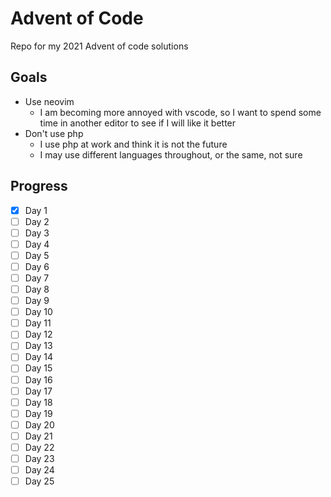 # Advent of Code

Repo for my 2021 Advent of code solutions

## Goals

* Use neovim
    * I am becoming more annoyed with vscode, so I want to spend some time in another editor to see if I will like it better
* Don't use php
    * I use php at work and think it is not the future
    * I may use different languages throughout, or the same, not sure

## Progress

* [X] Day 1
* [ ] Day 2
* [ ] Day 3
* [ ] Day 4
* [ ] Day 5
* [ ] Day 6
* [ ] Day 7
* [ ] Day 8
* [ ] Day 9
* [ ] Day 10
* [ ] Day 11
* [ ] Day 12
* [ ] Day 13
* [ ] Day 14
* [ ] Day 15
* [ ] Day 16
* [ ] Day 17
* [ ] Day 18
* [ ] Day 19
* [ ] Day 20
* [ ] Day 21
* [ ] Day 22
* [ ] Day 23
* [ ] Day 24
* [ ] Day 25
